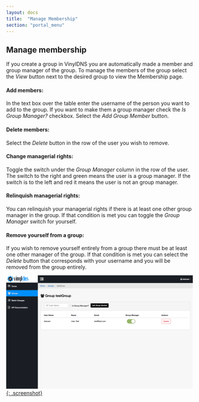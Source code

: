 ```yaml
---
layout: docs
title:  "Manage Membership"
section: "portal_menu"
---
```

## Manage membership
If you create a group in VinylDNS you are automatically made a member and group manager of the group. To manage the members of the group select the *View* button next to the desired group to view the Membership page.

#### Add members:
In the text box over the table enter the username of the person you want to add to the group. If you want to make them a group manager check the *Is Group Manager?* checkbox. Select the *Add Group Member* button.

#### Delete members:
Select the *Delete* button in the row of the user you wish to remove.

#### Change managerial rights:
Toggle the switch under the *Group Manager* column in the row of the user. The switch to the right and green means the user is a group manager. If the switch is to the left and red it means the user is not an group manager.

#### Relinquish managerial rights:
You can relinquish your managerial rights if there is at least one other group manager in the group. If that condition is met you can toggle the *Group Manager* switch for yourself.

#### Remove yourself from a group:
If you wish to remove yourself entirely from a group there must be at least one other manager of the group. If that condition is met you can select the *Delete* button that corresponds with your username and you will be removed from the group entirely.

[![Group membership screenshot](../img/portal/group-membership.png){: .screenshot}](../img/portal/group-membership.png)
